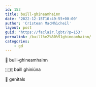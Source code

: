 ```yaml
---
id: 153
title: buill‑ghineamhainn
date: '2022-12-15T10:49:55+00:00'
author: 'Crìstean MacMhìcheil'
layout: post
guid: 'https://faclair.lgbt/?p=153'
permalink: /buill%e2%80%91ghineamhainn/
categories:
    - gd
---
```


&#x1f3f4;&#xe0067;&#xe0062;&#xe0073;&#xe0063;&#xe0074;&#xe007f; buill‑ghineamhainn

&#x1f1ee;&#x1f1ea; baill ghiniúna

&#x1f3f4;&#xe0067;&#xe0062;&#xe0065;&#xe006e;&#xe0067;&#xe007f; genitals
